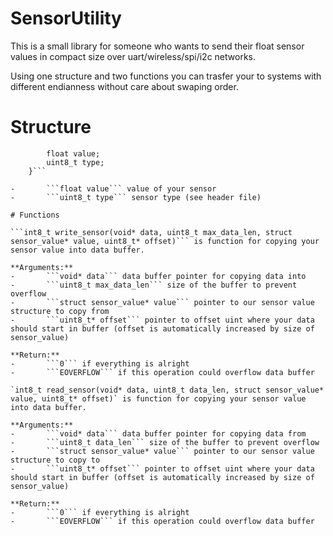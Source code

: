 # SensorUtility

This is a small library for someone who wants to send their float sensor values in compact size over uart/wireless/spi/i2c networks.

Using one structure and two functions you can trasfer your to systems with different endianness without care about swaping order.

# Structure

```struct sensor_value {
        float value;
        uint8_t type;
    }```

-		```float value``` value of your sensor
-		```uint8_t type``` sensor type (see header file)

# Functions

```int8_t write_sensor(void* data, uint8_t max_data_len, struct sensor_value* value, uint8_t* offset)``` is function for copying your sensor value into data buffer.

**Arguments:**
-		```void* data``` data buffer pointer for copying data into
-		```uint8_t max_data_len``` size of the buffer to prevent overflow
-		```struct sensor_value* value``` pointer to our sensor value structure to copy from
-		```uint8_t* offset``` pointer to offset uint where your data should start in buffer (offset is automatically increased by size of sensor_value)

**Return:**
-		```0``` if everything is alright
-		```EOVERFLOW``` if this operation could overflow data buffer

`int8_t read_sensor(void* data, uint8_t data_len, struct sensor_value* value, uint8_t* offset)` is function for copying your sensor value into data buffer.

**Arguments:**
-		```void* data``` data buffer pointer for copying data from
-		```uint8_t data_len``` size of the buffer to prevent overflow
-		```struct sensor_value* value``` pointer to our sensor value structure to copy to
-		```uint8_t* offset``` pointer to offset uint where your data should start in buffer (offset is automatically increased by size of sensor_value)

**Return:**
-		```0``` if everything is alright
-		```EOVERFLOW``` if this operation could overflow data buffer

